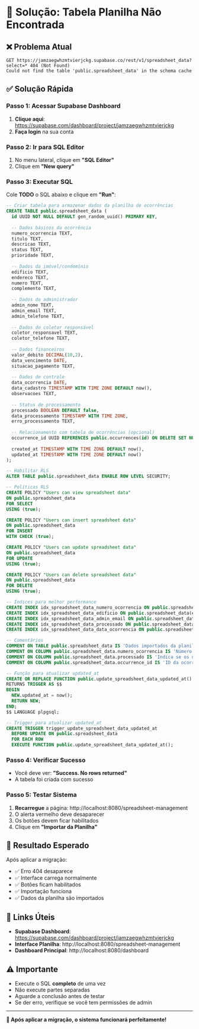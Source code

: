 # 🚨 Solução: Tabela Planilha Não Encontrada

## ❌ Problema Atual
```
GET https://jamzaegwhzmtvierjckg.supabase.co/rest/v1/spreadsheet_data?select=* 404 (Not Found)
Could not find the table 'public.spreadsheet_data' in the schema cache
```

## ✅ Solução Rápida

### Passo 1: Acessar Supabase Dashboard
1. **Clique aqui**: https://supabase.com/dashboard/project/jamzaegwhzmtvierjckg
2. **Faça login** na sua conta

### Passo 2: Ir para SQL Editor
1. No menu lateral, clique em **"SQL Editor"**
2. Clique em **"New query"**

### Passo 3: Executar SQL
Cole **TODO** o SQL abaixo e clique em **"Run"**:

```sql
-- Criar tabela para armazenar dados da planilha de ocorrências
CREATE TABLE public.spreadsheet_data (
  id UUID NOT NULL DEFAULT gen_random_uuid() PRIMARY KEY,
  
  -- Dados básicos da ocorrência
  numero_ocorrencia TEXT,
  titulo TEXT,
  descricao TEXT,
  status TEXT,
  prioridade TEXT,
  
  -- Dados do imóvel/condomínio
  edificio TEXT,
  endereco TEXT,
  numero TEXT,
  complemento TEXT,
  
  -- Dados do administrador
  admin_nome TEXT,
  admin_email TEXT,
  admin_telefone TEXT,
  
  -- Dados do coletor responsável
  coletor_responsavel TEXT,
  coletor_telefone TEXT,
  
  -- Dados financeiros
  valor_debito DECIMAL(10,2),
  data_vencimento DATE,
  situacao_pagamento TEXT,
  
  -- Dados de controle
  data_ocorrencia DATE,
  data_cadastro TIMESTAMP WITH TIME ZONE DEFAULT now(),
  observacoes TEXT,
  
  -- Status de processamento
  processado BOOLEAN DEFAULT false,
  data_processamento TIMESTAMP WITH TIME ZONE,
  erro_processamento TEXT,
  
  -- Relacionamento com tabela de ocorrências (opcional)
  occurrence_id UUID REFERENCES public.occurrences(id) ON DELETE SET NULL,
  
  created_at TIMESTAMP WITH TIME ZONE DEFAULT now(),
  updated_at TIMESTAMP WITH TIME ZONE DEFAULT now()
);

-- Habilitar RLS
ALTER TABLE public.spreadsheet_data ENABLE ROW LEVEL SECURITY;

-- Políticas RLS
CREATE POLICY "Users can view spreadsheet data" 
ON public.spreadsheet_data 
FOR SELECT 
USING (true);

CREATE POLICY "Users can insert spreadsheet data" 
ON public.spreadsheet_data 
FOR INSERT 
WITH CHECK (true);

CREATE POLICY "Users can update spreadsheet data" 
ON public.spreadsheet_data 
FOR UPDATE 
USING (true);

CREATE POLICY "Users can delete spreadsheet data" 
ON public.spreadsheet_data 
FOR DELETE 
USING (true);

-- Índices para melhor performance
CREATE INDEX idx_spreadsheet_data_numero_ocorrencia ON public.spreadsheet_data(numero_ocorrencia);
CREATE INDEX idx_spreadsheet_data_edificio ON public.spreadsheet_data(edificio);
CREATE INDEX idx_spreadsheet_data_admin_email ON public.spreadsheet_data(admin_email);
CREATE INDEX idx_spreadsheet_data_processado ON public.spreadsheet_data(processado);
CREATE INDEX idx_spreadsheet_data_data_ocorrencia ON public.spreadsheet_data(data_ocorrencia);

-- Comentários
COMMENT ON TABLE public.spreadsheet_data IS 'Dados importados da planilha de ocorrências';
COMMENT ON COLUMN public.spreadsheet_data.numero_ocorrencia IS 'Número da ocorrência na planilha';
COMMENT ON COLUMN public.spreadsheet_data.processado IS 'Indica se os dados foram processados e importados para a tabela occurrences';
COMMENT ON COLUMN public.spreadsheet_data.occurrence_id IS 'ID da ocorrência criada a partir destes dados';

-- Função para atualizar updated_at
CREATE OR REPLACE FUNCTION public.update_spreadsheet_data_updated_at()
RETURNS TRIGGER AS $$
BEGIN
  NEW.updated_at = now();
  RETURN NEW;
END;
$$ LANGUAGE plpgsql;

-- Trigger para atualizar updated_at
CREATE TRIGGER trigger_update_spreadsheet_data_updated_at
  BEFORE UPDATE ON public.spreadsheet_data
  FOR EACH ROW
  EXECUTE FUNCTION public.update_spreadsheet_data_updated_at();
```

### Passo 4: Verificar Sucesso
- Você deve ver: **"Success. No rows returned"**
- A tabela foi criada com sucesso

### Passo 5: Testar Sistema
1. **Recarregue** a página: http://localhost:8080/spreadsheet-management
2. O alerta vermelho deve desaparecer
3. Os botões devem ficar habilitados
4. Clique em **"Importar da Planilha"**

## 🎯 Resultado Esperado

Após aplicar a migração:
- ✅ Erro 404 desaparece
- ✅ Interface carrega normalmente
- ✅ Botões ficam habilitados
- ✅ Importação funciona
- ✅ Dados da planilha são importados

## 📱 Links Úteis

- **Supabase Dashboard**: https://supabase.com/dashboard/project/jamzaegwhzmtvierjckg
- **Interface Planilha**: http://localhost:8080/spreadsheet-management
- **Dashboard Principal**: http://localhost:8080/dashboard

## ⚠️ Importante

- Execute o SQL **completo** de uma vez
- Não execute partes separadas
- Aguarde a conclusão antes de testar
- Se der erro, verifique se você tem permissões de admin

---

**🎉 Após aplicar a migração, o sistema funcionará perfeitamente!**




